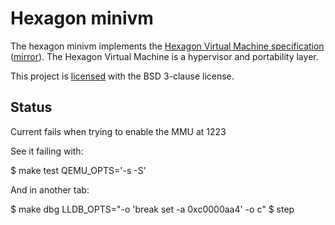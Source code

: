 
# Hexagon minivm

The hexagon minivm implements the
[Hexagon Virtual Machine specification](https://docs.qualcomm.com/bundle/publicresource/80-NB419-3_REV_A_Hexagin_Virtual_Machine_Specification.pdf) ([mirror](https://archive.is/yzlri)).
The Hexagon Virtual Machine is a hypervisor and portability layer.

This project is [licensed](LICENSE) with the BSD 3-clause license.

## Status

Current fails when trying to enable the MMU at 1223

See it failing with:

$ make test QEMU_OPTS='-s -S'

And in another tab:

$ make dbg LLDB_OPTS="-o 'break set -a 0xc0000aa4' -o c"
$ step
